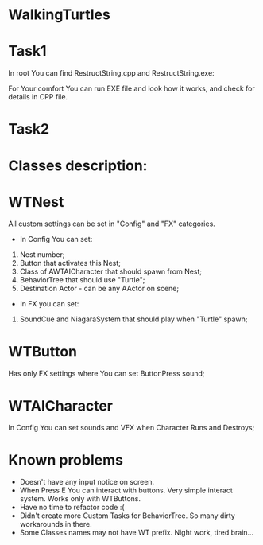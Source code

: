 # WalkingTurtles

Task1
=====
In root You can find RestructString.cpp and RestructString.exe:

For Your comfort You can run EXE file and look how it works, and check for details in CPP file.

Task2
=====
Classes description:
=====
WTNest
=====
All custom settings can be set in "Config" and "FX" categories.
- In Config You can set:
1. Nest number;
2. Button that activates this Nest;
3. Class of AWTAICharacter that should spawn from Nest;
4. BehaviorTree that should use "Turtle";
5. Destination Actor - can be any AActor on scene;
- In FX you can set:
1. SoundCue and NiagaraSystem that should play when "Turtle" spawn;

WTButton
=====
Has only FX settings where You can set ButtonPress sound;

WTAICharacter
=====
In Config You can set sounds and VFX when Character Runs and Destroys;

Known problems
=====
+ Doesn't have any input notice on screen.
+ When Press E You can interact with buttons. Very simple interact system. Works only with WTButtons.
+ Have no time to refactor code :(
+ Didn't create more Custom Tasks for BehaviorTree. So many dirty workarounds in there.
+ Some Classes names may not have WT prefix. Night work, tired brain...
